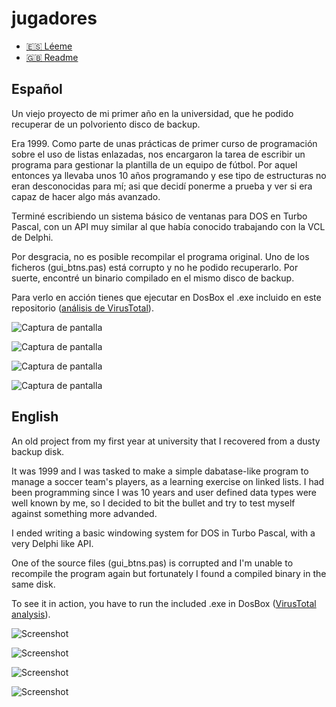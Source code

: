# jugadores

- [🇪🇸 Léeme](#español)
- [🇬🇧 Readme](#english)

## Español
Un viejo proyecto de mi primer año en la universidad, que he podido recuperar de un polvoriento disco de backup.

Era 1999. Como parte de unas prácticas de primer curso de programación sobre el uso de listas enlazadas, nos encargaron la tarea de escribir un programa para gestionar la plantilla de un equipo de fútbol. Por aquel entonces ya llevaba unos 10 años programando y ese tipo de estructuras no eran desconocidas para mí; asi que decidí ponerme a prueba y ver si era capaz de hacer algo más avanzado.

Terminé escribiendo un sistema básico de ventanas para DOS en Turbo Pascal, con un API muy similar al que había conocido trabajando con la VCL de Delphi.

Por desgracia, no es posible recompilar el programa original. Uno de los ficheros (gui_btns.pas) está corrupto y no he podido recuperarlo. Por suerte, encontré un binario compilado en el mismo disco de backup.

Para verlo en acción tienes que ejecutar en DosBox el .exe incluido en este repositorio ([análisis de VirusTotal](https://www.virustotal.com/gui/url/1b5272064572094a0a2263d7863de88bdc2495ec33728137bd77238ebebeb83d/detection)).

![Captura de pantalla](https://raw.githubusercontent.com/luismedel/jugadores/master/screenshot00.png "Screenshot")

![Captura de pantalla](https://raw.githubusercontent.com/luismedel/jugadores/master/screenshot01.png "Screenshot")

![Captura de pantalla](https://raw.githubusercontent.com/luismedel/jugadores/master/screenshot02.png "Screenshot")

![Captura de pantalla](https://raw.githubusercontent.com/luismedel/jugadores/master/screenshot03.png "Screenshot")

## English
An old project from my first year at university that I recovered from a dusty backup disk.

It was 1999 and I was tasked to make a simple dabatase-like program to manage a soccer team's players, as a learning exercise on linked lists. I had been programming since I was 10 years and user defined data types were well known by me, so I decided to bit the bullet and try to test myself against something more advanded.

I ended writing a basic windowing system for DOS in Turbo Pascal, with a very Delphi like API.

One of the source files (gui_btns.pas) is corrupted and I'm unable to recompile the program again but fortunately I found a compiled binary in the same disk.

To see it in action, you have to run the included .exe in DosBox ([VirusTotal analysis](https://www.virustotal.com/gui/url/1b5272064572094a0a2263d7863de88bdc2495ec33728137bd77238ebebeb83d/detection)).

![Screenshot](https://raw.githubusercontent.com/luismedel/jugadores/master/screenshot00.png "Screenshot")

![Screenshot](https://raw.githubusercontent.com/luismedel/jugadores/master/screenshot01.png "Screenshot")

![Screenshot](https://raw.githubusercontent.com/luismedel/jugadores/master/screenshot02.png "Screenshot")

![Screenshot](https://raw.githubusercontent.com/luismedel/jugadores/master/screenshot03.png "Screenshot")
